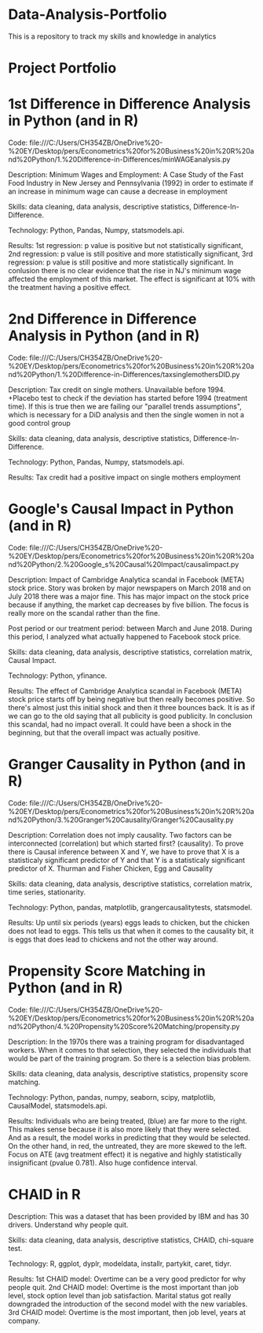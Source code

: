 # Data-Analysis-Portfolio
This is a repository to track my skills and knowledge in analytics
# Project Portfolio

# 1st Difference in Difference Analysis in Python (and in R)
   
Code: file:///C:/Users/CH354ZB/OneDrive%20-%20EY/Desktop/pers/Econometrics%20for%20Business%20in%20R%20and%20Python/1.%20Difference-in-Differences/minWAGEanalysis.py
   
Description: Minimum Wages and Employment: A Case Study of the Fast Food Industry in New Jersey and Pennsylvania (1992) in order to estimate if an increase in minimum    wage can cause a decrease in employment 
   
Skills: data cleaning, data analysis, descriptive statistics, Difference-In-Difference.
   
Technology: Python, Pandas, Numpy, statsmodels.api.
   
Results: 1st regression: p value is positive but not statistically significant, 2nd regression: p value is still positive and more statistically significant, 3rd        regression: p value is still positive and more statistically significant. In conlusion there is no clear evidence that the rise in NJ's minimum wage affected the employment of this market. The effect is significant at 10% with the treatment having a positive effect.
   
# 2nd Difference in Difference Analysis in Python (and in R)
   
Code: file:///C:/Users/CH354ZB/OneDrive%20-%20EY/Desktop/pers/Econometrics%20for%20Business%20in%20R%20and%20Python/1.%20Difference-in-Differences/taxsinglemothersDID.py
   
Description: Tax credit on single mothers. Unavailable before 1994. +Placebo test to check if the deviation has started before 1994 (treatment time). If this is true then we are failing our "parallel trends assumptions", which is necessary for a DiD analysis and then the single women in not a good control group
   
Skills: data cleaning, data analysis, descriptive statistics, Difference-In-Difference.
   
Technology: Python, Pandas, Numpy, statsmodels.api.
   
Results: Tax credit had a positive impact on single mothers employment


# Google's Causal Impact in Python (and in R)
Code: file:///C:/Users/CH354ZB/OneDrive%20-%20EY/Desktop/pers/Econometrics%20for%20Business%20in%20R%20and%20Python/2.%20Google_s%20Causal%20Impact/causalimpact.py
   
Description: Impact of Cambridge Analytica scandal in Facebook (META) stock price. Story was broken by major newspapers on March 2018 and on July 2018 there was a major fine. This has major impact on the stock price because if anything, the market cap decreases by five billion.
The focus is really more on the scandal rather than the fine.

Post period or our treatment period: between March and June 2018. During this period, I analyzed what actually happened to Facebook stock price.
   
Skills: data cleaning, data analysis, descriptive statistics, correlation matrix, Causal Impact.
   
Technology: Python, yfinance.
   
Results: The effect of Cambridge Analytica scandal in Facebook (META) stock price starts off by being negative but then really becomes positive.
So there's almost just this initial shock and then it three bounces back.
It is as if we can go to the old saying that all publicity is good publicity.
In conclusion this scandal, had no impact overall. It could have been a shock in the beginning, but that the overall impact was actually positive.


# Granger Causality in Python (and in R)
Code: file:///C:/Users/CH354ZB/OneDrive%20-%20EY/Desktop/pers/Econometrics%20for%20Business%20in%20R%20and%20Python/3.%20Granger%20Causality/Granger%20Causality.py
   
Description: Correlation does not imply causality. Two factors can be interconnected (correlation) but which started first? (causality). To prove there is Causal inference between X and Y, we have to prove that X is a statisticaly significant predictor of Y and that Y is a statisticaly significant predictor of X.
Thurman and Fisher Chicken, Egg and Causality
   
Skills: data cleaning, data analysis, descriptive statistics, correlation matrix, time series, stationarity.
   
Technology: Python, pandas, matplotlib, grangercausalitytests, statsmodel.
   
Results: Up until six periods (years) eggs leads to chicken, but the chicken does not lead to eggs. This tells us that when it comes to the causality bit, it is eggs that does lead to chickens and not the other way around.

# Propensity Score Matching in Python (and in R)
Code: file:///C:/Users/CH354ZB/OneDrive%20-%20EY/Desktop/pers/Econometrics%20for%20Business%20in%20R%20and%20Python/4.%20Propensity%20Score%20Matching/propensity.py
   
Description: In the 1970s there was a training program for disadvantaged workers. When it comes to that selection, they selected the individuals that would be part of the training program.
So there is a selection bias problem.
   
Skills: data cleaning, data analysis, descriptive statistics, propensity score matching.
   
Technology: Python, pandas, numpy, seaborn, scipy, matplotlib, CausalModel, statsmodels.api.
   
Results: Individuals who are being treated, (blue) are far more to the right. This makes sense because it is also more likely that they were selected.
And as a result, the model works in predicting that they would be selected.
On the other hand, in red, the untreated, they are more skewed to the left. 
Focus on ATE (avg treatment effect) it is negative and highly statistically insignificant (pvalue 0.781).
Also huge confidence interval. 



# CHAID in R
   
Description: This was a dataset that has been provided by IBM and has 30 drivers. Understand why people quit.
   
Skills: data cleaning, data analysis, descriptive statistics, CHAID, chi-square test.
   
Technology: R, ggplot, dyplr, modeldata, installr, partykit, caret, tidyr.
   
Results: 1st CHAID model: Overtime can be a very good predictor for why people quit. 
2nd CHAID model: Overtime is the most important than job level, stock option level than job satisfaction.
Marital status got really downgraded the introduction of the second model with the new variables.
3rd CHAID model: Overtime is the most important, then job level, years at company.

